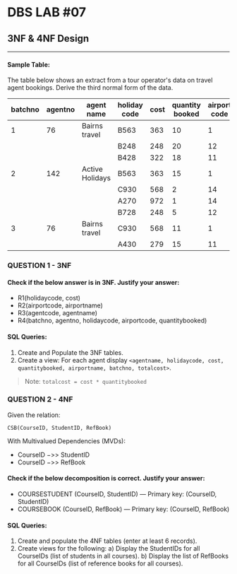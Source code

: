 
# DBS LAB #07

## 3NF & 4NF Design

---
#### Sample Table:

The table below shows an extract from a tour operator's data on travel agent bookings. Derive the third normal form of the data.


| batchno | agentno | agent name     | holiday code | cost | quantity booked | airport code | airport name |
|---------|---------|----------------|--------------|------|------------------|---------------|---------------|
| 1       | 76      | Bairns travel  | B563         | 363  | 10              | 1             | Luton         |
|         |         |                | B248         | 248  | 20              | 12            | Edinburgh     |
|         |         |                | B428         | 322  | 18              | 11            | Glasgow       |
| 2       | 142     | Active Holidays| B563         | 363  | 15              | 1             | Luton         |
|         |         |                | C930         | 568  | 2               | 14            | Newcastle     |
|         |         |                | A270         | 972  | 1               | 14            | Newcastle     |
|         |         |                | B728         | 248  | 5               | 12            | Edinburgh     |
| 3       | 76      | Bairns travel  | C930         | 568  | 11              | 1             | Luton         |
|         |         |                | A430         | 279  | 15              | 11            | Glasgow       |

### QUESTION 1 - 3NF

#### Check if the below answer is in 3NF. Justify your answer:

- R1(holidaycode, cost)
- R2(airportcode, airportname)
- R3(agentcode, agentname)
- R4(batchno, agentno, holidaycode, airportcode, quantitybooked)

#### SQL Queries:

1. Create and Populate the 3NF tables.
2. Create a view: For each agent display `<agentname, holidaycode, cost, quantitybooked, airportname, batchno, totalcost>`.

> Note: `totalcost = cost * quantitybooked`

### QUESTION 2 - 4NF

Given the relation:

```
CSB(CourseID, StudentID, RefBook)
```

With Multivalued Dependencies (MVDs):

- CourseID −>> StudentID
- CourseID −>> RefBook

#### Check if the below decomposition is correct. Justify your answer:

- COURSESTUDENT (CourseID, StudentID) — Primary key: (CourseID, StudentID)
- COURSEBOOK (CourseID, RefBook) — Primary key: (CourseID, RefBook)

#### SQL Queries:

1. Create and populate the 4NF tables (enter at least 6 records).
2. Create views for the following:
   a) Display the StudentIDs for all CourseIDs (list of students in all courses).
   b) Display the list of RefBooks for all CourseIDs (list of reference books for all courses).

